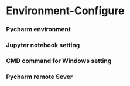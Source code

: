 # Environment-Configure


### Pycharm environment
### Jupyter notebook setting
### CMD command for Windows setting
### Pycharm remote Sever
